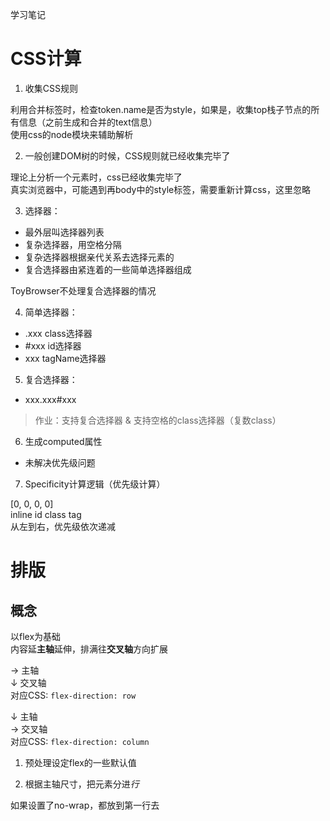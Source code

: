 学习笔记

# CSS计算
1. 收集CSS规则  
  
  利用合并标签时，检查token.name是否为style，如果是，收集top栈子节点的所有信息（之前生成和合并的text信息）  
  使用css的node模块来辅助解析  

2. 一般创建DOM树的时候，CSS规则就已经收集完毕了  
  
  理论上分析一个元素时，css已经收集完毕了  
  真实浏览器中，可能遇到再body中的style标签，需要重新计算css，这里忽略  

3. 选择器：
  - 最外层叫选择器列表
  - 复杂选择器，用空格分隔
  - 复杂选择器根据亲代关系去选择元素的
  - 复合选择器由紧连着的一些简单选择器组成  

  ToyBrowser不处理复合选择器的情况

4. 简单选择器：
  - .xxx class选择器
  - #xxx id选择器
  - xxx  tagName选择器

5. 复合选择器：
  - xxx.xxx#xxx

> 作业：支持复合选择器 & 支持空格的class选择器（复数class）

6. 生成computed属性  
  - 未解决优先级问题  

7. Specificity计算逻辑（优先级计算）

  [0,     0,  0,    0]  
  inline  id  class tag  
  从左到右，优先级依次递减  

# 排版

## 概念
以flex为基础  
内容延**主轴**延伸，排满往**交叉轴**方向扩展  

→ 主轴  
↓ 交叉轴  
对应CSS: `flex-direction: row`  

↓ 主轴  
→ 交叉轴  
对应CSS: `flex-direction: column`


1. 预处理设定flex的一些默认值

2. 根据主轴尺寸，把元素分进*行*  
  
  如果设置了no-wrap，都放到第一行去